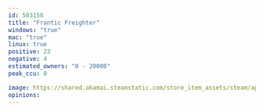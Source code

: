```yaml
---
id: 503150
title: "Frantic Freighter"
windows: "true"
mac: "true"
linux: true
positive: 23
negative: 4
estimated_owners: "0 - 20000"
peak_ccu: 0

image: https://shared.akamai.steamstatic.com/store_item_assets/steam/apps/503150/header.jpg?t=1532440186
opinions:
---
```

